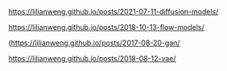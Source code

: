 https://lilianweng.github.io/posts/2021-07-11-diffusion-models/

https://lilianweng.github.io/posts/2018-10-13-flow-models/

(https://lilianweng.github.io/posts/2017-08-20-gan/

https://lilianweng.github.io/posts/2018-08-12-vae/